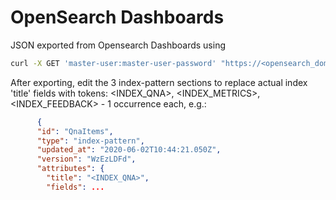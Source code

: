 # OpenSearch Dashboards

JSON exported from Opensearch Dashboards using

```bash
curl -X GET 'master-user:master-user-password' "https://<opensearch_domain_endpoint>/_dashboards/api/opensearch-dashboards/dashboards/export?dashboard=052b1350-a37d-11ea-8370-0f1df276cae1" > QnABotDashboard.json
```

After exporting, edit the 3 index-pattern sections to replace actual index 'title' fields with tokens: <INDEX_QNA>, <INDEX_METRICS>, <INDEX_FEEDBACK>  - 1 occurrence each, e.g.:

```json
      {
      "id": "QnaItems",
      "type": "index-pattern",
      "updated_at": "2020-06-02T10:44:21.050Z",
      "version": "WzEzLDFd",
      "attributes": {
        "title": "<INDEX_QNA>",
        "fields": ...
```
